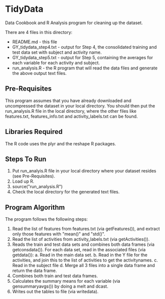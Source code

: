 # TidyData
Data Cookbook and R Analysis program for cleaning up the dataset.

There are 4 files in this directory:
- README.md - this file
- GY_tidydata_step4.txt - output for Step 4, the consolidated training and test data set with subject and activity name.
- GY_tidydata_step5.txt - output for Step 5, containing the averages for each variable for each activity and subject.
- run_analysis.R - the R program that will read the data files and generate the above output text files.

## Pre-Requisites
This program assumes that you have already downloaded and uncompressed the dataset in your local directory. You should then put the run_analysis.R file in the local directory, where the other files like features.txt, features_info.txt and activity_labels.txt can be found.

## Libraries Required
The R code uses the plyr and the reshape R packages.

## Steps To Run
1. Put run_analyis.R file in your local directory where your dataset resides (see Pre-Requisites).
2. Load up R.
3. source("run_analysis.R")
4. Check the local directory for the generated text files.

## Program Algorithm
The program follows the following steps:
1. Read the list of features from features.txt (via getFeatures()), and extract only those features with "mean()" and "std()".
2. Read the list of activities from activity_labels.txt (via getActivities()).
3. Reads the train and test data sets and combines both data frames (via getconsdata()). For each data set, read in the associated files (via getdata()):
  a. Read in the main data set.
  b. Read in the Y file for the activities, and join this to the list of activities to get the activitynames.
  c. Read in the subject file
  d. Merge all 3 files into a single data frame and return the data frame.
4. Combines both train and test data frames.
5. Calculates the summary means for each variable (via gensummaryavgs()) by doing a melt and dcast.
6. Writes out the tables to file (via writedata).
